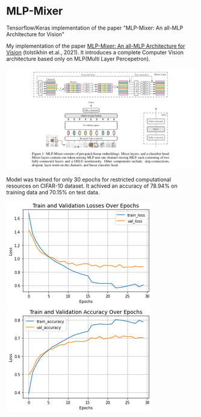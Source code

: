 # MLP-Mixer
Tensorflow/Keras implementation of the paper "MLP-Mixer: An all-MLP Architecture for Vision"

My implementation of the paper [MLP-Mixer: An all-MLP Architecture for Vision](https://arxiv.org/abs/2105.01601) (tolstikhin et.al., 2021). It introduces a complete Computer Vision architecture based only on MLP(Multi Layer Percepetron).

![Model architecture](https://github.com/old-school-kid/Computer-Vision-Mixers/blob/main/MLP-Mixers/images/MLP%20mixer.png "Model architecture")

Model was trained for only 30 epochs for restricted computational resources on CIFAR-10 dataset. It achived an accuracy of 78.94% on training data and 70.15% on test data.

![Loss plot](https://github.com/old-school-kid/Computer-Vision-Mixers/blob/main/MLP-Mixers/images/loss%20mlp%20mixer.png "loss plot") ![Accuracy plot](https://github.com/old-school-kid/Computer-Vision-Mixers/blob/main/MLP-Mixers/images/accuracy%20mlp%20mixer.png "Accuracy plot")
